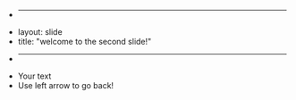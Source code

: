 + ---
+ layout: slide
+ title: "welcome to the second slide!"
+ ---
+ Your text
+ Use left arrow to go back!
